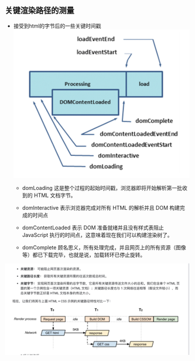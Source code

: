 ## 关键渲染路径的测量

-   接受到html的字节后的一些关键时间戳
![](2020-12-19-23-48-52.png)

    -   domLoading
    这是整个过程的起始时间戳，浏览器即将开始解析第一批收到的 HTML 文档字节。

    -   domInteractive
    表示浏览器完成对所有 HTML 的解析并且 DOM 构建完成的时间点

    -   domContentLoaded
    表示 DOM 准备就绪并且没有样式表阻止 JavaScript 执行的时间点，这意味着现在我们可以构建渲染树了。

    -   domComplete
    顾名思义，所有处理完成，并且网页上的所有资源（图像等）都已下载完毕，也就是说，加载转环已停止旋转。

![](2020-12-20-22-58-16.png)
